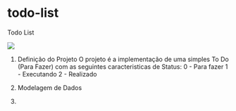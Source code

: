 # todo-list
Todo List

 ![]('./imagem/todolist.jpeg') 

1. Definição do Projeto
    O projeto é a implementação de uma simples To Do (Para Fazer) com as seguintes caracteristicas de Status:
    0 - Para fazer
    1 - Executando
    2 - Realizado

2. Modelagem de Dados

3. 